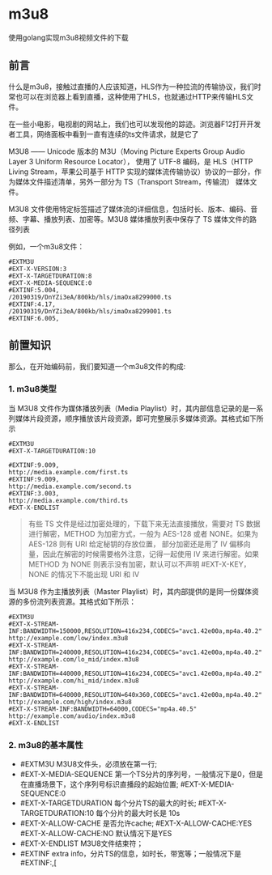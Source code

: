 # m3u8

使用golang实现m3u8视频文件的下载

## 前言

什么是m3u8，接触过直播的人应该知道，HLS作为一种拉流的传输协议，我们时常也可以在浏览器上看到直播，这种使用了HLS，也就通过HTTP来传输HLS文件。

在一些小电影，电视剧的网站上，我们也可以发现他的踪迹。浏览器F12打开开发者工具，网络面板中看到一直有连续的ts文件请求，就是它了

M3U8 —— Unicode 版本的 M3U（Moving Picture Experts Group Audio Layer 3 Uniform Resource Locator），
使用了 UTF-8 编码，是 HLS（HTTP Living Stream，苹果公司基于 HTTP 实现的媒体流传输协议）协议的一部分，作为媒体文件描述清单，另外一部分为 TS（Transport Stream，传输流） 媒体文件。

M3U8 文件使用特定标签描述了媒体流的详细信息，包括时长、版本、编码、音频、字幕、播放列表、加密等。M3U8 媒体播放列表中保存了 TS 媒体文件的路径列表

例如，一个m3u8文件：
```
#EXTM3U
#EXT-X-VERSION:3
#EXT-X-TARGETDURATION:8
#EXT-X-MEDIA-SEQUENCE:0
#EXTINF:5.004,
/20190319/DnYZi3eA/800kb/hls/imaOxa8299000.ts
#EXTINF:4.17,
/20190319/DnYZi3eA/800kb/hls/imaOxa8299001.ts
#EXTINF:6.005,
```

## 前置知识

那么，在开始编码前，我们要知道一个m3u8文件的构成:

### 1. m3u8类型

当 M3U8 文件作为媒体播放列表（Media Playlist）时，其内部信息记录的是一系列媒体片段资源，顺序播放该片段资源，即可完整展示多媒体资源。其格式如下所示
```
#EXTM3U
#EXT-X-TARGETDURATION:10

#EXTINF:9.009,
http://media.example.com/first.ts
#EXTINF:9.009,
http://media.example.com/second.ts
#EXTINF:3.003,
http://media.example.com/third.ts
#EXT-X-ENDLIST
```

> 有些 TS 文件是经过加密处理的，下载下来无法直接播放，需要对 TS 数据进行解密，METHOD 为加密方式，一般为 AES-128 或者 NONE。如果为 AES-128 则有 URI 给定秘钥的存放位置，
> 部分加密还是用了 IV 偏移向量，因此在解密的时候需要格外注意，记得一起使用 IV 来进行解密。如果 METHOD 为 NONE 则表示没有加密，默认可以不声明 #EXT-X-KEY，NONE 的情况下不能出现 URI 和 IV


当 M3U8 作为主播放列表（Master Playlist）时，其内部提供的是同一份媒体资源的多份流列表资源。其格式如下所示：
```
#EXTM3U
#EXT-X-STREAM-INF:BANDWIDTH=150000,RESOLUTION=416x234,CODECS="avc1.42e00a,mp4a.40.2"
http://example.com/low/index.m3u8
#EXT-X-STREAM-INF:BANDWIDTH=240000,RESOLUTION=416x234,CODECS="avc1.42e00a,mp4a.40.2"
http://example.com/lo_mid/index.m3u8
#EXT-X-STREAM-INF:BANDWIDTH=440000,RESOLUTION=416x234,CODECS="avc1.42e00a,mp4a.40.2"
http://example.com/hi_mid/index.m3u8
#EXT-X-STREAM-INF:BANDWIDTH=640000,RESOLUTION=640x360,CODECS="avc1.42e00a,mp4a.40.2"
http://example.com/high/index.m3u8
#EXT-X-STREAM-INF:BANDWIDTH=64000,CODECS="mp4a.40.5"
http://example.com/audio/index.m3u8
#EXT-X-ENDLIST
```



### 2. m3u8的基本属性

- #EXTM3U                    M3U8文件头，必须放在第一行;
- #EXT-X-MEDIA-SEQUENCE      第一个TS分片的序列号，一般情况下是0，但是在直播场景下，这个序列号标识直播段的起始位置; #EXT-X-MEDIA-SEQUENCE:0
- #EXT-X-TARGETDURATION      每个分片TS的最大的时长;   #EXT-X-TARGETDURATION:10     每个分片的最大时长是 10s
- #EXT-X-ALLOW-CACHE         是否允许cache;          #EXT-X-ALLOW-CACHE:YES      #EXT-X-ALLOW-CACHE:NO    默认情况下是YES
- #EXT-X-ENDLIST             M3U8文件结束符；
- #EXTINF                    extra info，分片TS的信息，如时长，带宽等；一般情况下是    #EXTINF:<duration>,[<title>] 后面可以跟着其他的信息，逗号之前是当前分片的ts时长，分片时长 移动要小于 #EXT-X-TARGETDURATION 定义的值；
- #EXT-X-VERSION             M3U8版本号
- #EXT-X-DISCONTINUITY       该标签表明其前一个切片与下一个切片之间存在中断。下面会详解
- #EXT-X-PLAYLIST-TYPE       表明流媒体类型；
- #EXT-X-KEY                 是否加密解析，    #EXT-X-KEY:METHOD=AES-128,URI="https://priv.example.com/key.php?r=52"    加密方式是AES-128,秘钥需要请求   https://priv.example.com/key.php?r=52  ，请求回来存储在本地；


### 3. 怎么判断是否是m3u8直播


1.判断是否存在 #EXT-X-ENDLIST
对于一个M3U8文件，如果结尾不存在 #EXT-X-ENDLIST，那么一定是 直播，不是点播；

2.判断 #EXT-X-PLAYLIST-TYPE 类型
'#EXT-X-PLAYLIST-TYPE' 有两种类型，

- VOD 即 Video on Demand，表示该视频流为点播源，因此服务器不能更改该 M3U8 文件；

- EVENT 表示该视频流为直播源，因此服务器不能更改或删除该文件任意部分内容（但是可以在文件末尾添加新内容）
（注：VOD 文件通常带有 EXT-X-ENDLIST 标签，因为其为点播片源，不会改变；而 EVEVT 文件初始化时一般不会有 EXT-X-ENDLIST 标签，暗示有新的文件会添加到播放列表末尾，因此也需要客户端定时获取该 M3U8 文件，以获取新的媒体片段资源，直到访问到 EXT-X-ENDLIST 标签才停止）
  

### 4. 多码率

例如一个master list中：
```
#EXTM3U
#EXT-X-STREAM-INF:BANDWIDTH=150000,RESOLUTION=416x234,CODECS="avc1.42e00a,mp4a.40.2"
http://example.com/low/index.m3u8
#EXT-X-STREAM-INF:BANDWIDTH=240000,RESOLUTION=416x234,CODECS="avc1.42e00a,mp4a.40.2"
http://example.com/lo_mid/index.m3u8
#EXT-X-STREAM-INF:BANDWIDTH=440000,RESOLUTION=416x234,CODECS="avc1.42e00a,mp4a.40.2"
http://example.com/hi_mid/index.m3u8
#EXT-X-STREAM-INF:BANDWIDTH=640000,RESOLUTION=640x360,CODECS="avc1.42e00a,mp4a.40.2"
http://example.com/high/index.m3u8
#EXT-X-STREAM-INF:BANDWIDTH=64000,CODECS="mp4a.40.5"
http://example.com/audio/index.m3u8
#EXT-X-ENDLIST
```

通过不同码率选择上面不同的m3u8文件，然后在获取ts片段



## 实现

根据上面的内容，我们在心里可以大概有一个m3u8文件的结构

![image-20210529132616827](https://cdn.jsdelivr.net/gh/watertreestar/CDN@master/picimage-20210529132616827.png)

接下来的代码实现中也会创建对应的数据结构,我们需要从string或者io流中解析出上述的结构，以便进行后续的操作







